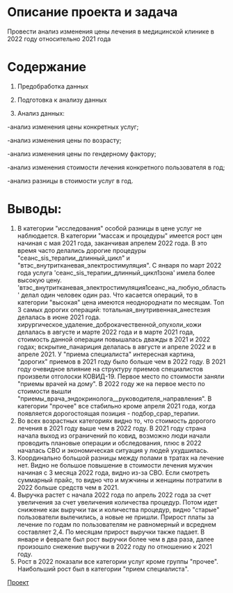 ﻿# Описание проекта и задача
Провести анализ изменения цены лечения в медицинской клинике в 2022 году относительно 2021 года

# Содержание
1. Предобработка данных

2. Подготовка к анализу данных

3. Анализ данных:

-анализ изменения цены конкретных услуг;

-анализ изменения цены по возрасту;

-анализ изменения цены по гендерному фактору;

-анализ изменения стоимости лечения конкретного пользователя в год;

-анализ разницы в стоимости услуг в год.


# Выводы:
1. В категории "исследования" особой разницы в цене услуг не наблюдается. В категории "массаж и процедуры" имеется рост цен начиная с мая 2021 года, заканчивая апрелем 2022 года. В это время часто делались дорогие процедуры "сеанс_sis_терапии_длинный_цикл" и "втэс_внутритканевая_электростимуляция". С января по март 2022 года услуга 'сеанс_sis_терапии_длинный_цикл1зона' имела более высокую цену. 'втэс_внутритканевая_электростимуляция1сеанс_на_любую_область' делал один человек один раз. Что касается операций, то в категории "высокая" цена имеются неоднороднати по месяцам. Топ 3 самых дорогих операций: тотальная_внутривенная_анестезия делалась в июне 2021 года. хирургическое_удаление_доброкачественной_опухоли_кожи делалась в августе и марте 2022 года и в марте 2021 года, стоимость данной операции повышалась дважды в 2021 и 2022 годах;  вскрытие_панариция делалась в августе и апреле 2022 и в апреле 2021. У "приема специалиста" интересная картина, "дорогих" приемов в 2021 году было больше чем в 2022 году. В 2021 году очевидное влияние на структуру приемов специалистов произвели отголоски КОВИД-19. Первое место по стоимости заняли "приемы врачей на дому". В 2022 году же на первое место по стоимости вышли "приемы_врача_эндокринолога__руководителя_направления". В категории "прочее" все стабильно кроме апреля 2021 года, когда появляется дорогостоящая позиция - подбор_срар_терапии.
2. Во всех возрастных категориях видно то, что стоимость дорогого лечения в 2021 году выше чем в 2022 году. В 2021 году страна начала выход из ограничений по ковид, возможно люди начали проводить плановые операции и обследования, плюс в 2022 началась СВО и экономическая ситуация у людей ухудшилась.
3. Координально большой разницы между полами в тратах на лечение нет. Видно не большое повышение в стоимости лечения мужчин начиная с 3 месяца 2022 года, видно из-за СВО. Если смотреть суммарный прайс, то видно что и мужчины и женщины потратили в 2022 больше средств чем в 2021.
4. Выручка растет с начала 2022 года по апрель 2022 года за счет увеличения за счет увеличения количества процедур. Потом идет снижение как выручки так и количества процедур, видно "старые" пользователи вылечились, а новые не пришли. Прирост платы за лечение по годам по пользователям не равномерный и всреднем составляет 2,4. По месяцам прирост выручки также падает. В январе и феврале был рост выручки более чем в два раза, далее произошло снежение выручки в 2022 году по отношению к 2021 году.
5. Рост в 2022 показали все категории услуг кроме группы "прочее". Наибольший рост был в категории "прием специалиста".

[Проект](https://clck.ru/3A6Rhj)

